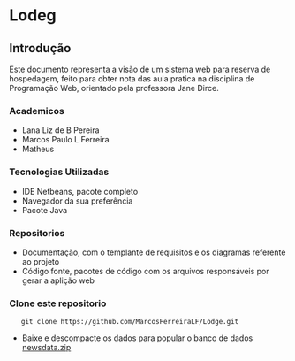 # Lodeg

## Introdução
Este documento representa a visão de um sistema web para reserva de hospedagem, feito para obter nota das aula pratica na disciplina de Programação Web, orientado pela professora Jane Dirce.


### Academicos
- Lana Liz de B Pereira
- Marcos Paulo L Ferreira
- Matheus


### Tecnologias Utilizadas
- IDE Netbeans, pacote completo
- Navegador da sua preferência
- Pacote Java


### Repositorios
- Documentação, com o templante de requisitos e os diagramas referente ao projeto
- Código fonte, pacotes de código com os arquivos responsáveis por gerar a aplição web

 
### Clone este repositorio
 ```
	git clone https://github.com/MarcosFerreiraLF/Lodge.git 
 ```
- Baixe e descompacte os dados para popular o banco de dados [newsdata.zip](https://d17h27t6h515a5.cloudfront.net/topher/2016/August/57b5f748_newsdata/newsdata.zip) 